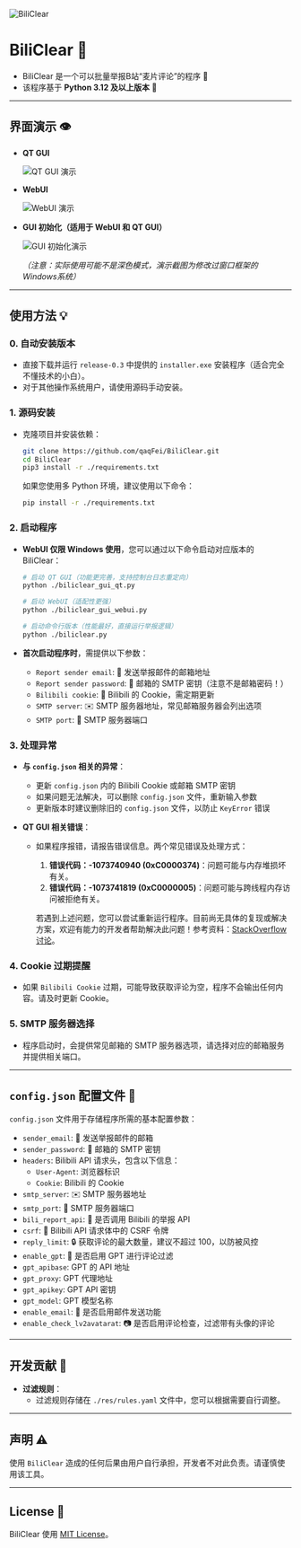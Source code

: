 ![BiliClear](https://socialify.git.ci/qaqFei/BiliClear/image?description=1&descriptionEditable=Report%20violating%20Bilibili%20users%20in%20batches.&font=Jost&forks=1&issues=1&language=1&name=1&owner=1&pattern=Charlie%20Brown&pulls=1&stargazers=1&theme=Auto)

# BiliClear 🎯

- BiliClear 是一个可以批量举报B站“麦片评论”的程序 🚨
- 该程序基于 **Python 3.12 及以上版本** 🐍

---

## 界面演示 👁️

- **QT GUI**
  
  ![QT GUI 演示](https://github.com/qaqFei/BiliClear/blob/main/README%20res/QT_GUI%E6%BC%94%E7%A4%BA.png)
  
- **WebUI**
  
  ![WebUI 演示](https://github.com/qaqFei/BiliClear/blob/main/README%20res/WebUI%E6%BC%94%E7%A4%BA.png)
  
- **GUI 初始化（适用于 WebUI 和 QT GUI）**
  
  ![GUI 初始化演示](https://github.com/qaqFei/BiliClear/blob/main/README%20res/GUI%E5%88%9D%E5%A7%8B%E5%8C%96%E6%BC%94%E7%A4%BA.png)

  *（注意：实际使用可能不是深色模式，演示截图为修改过窗口框架的Windows系统）*

---

## 使用方法 💡

### 0. 自动安装版本

- 直接下载并运行 `release-0.3` 中提供的 `installer.exe` 安装程序（适合完全不懂技术的小白）。
- 对于其他操作系统用户，请使用源码手动安装。

### 1. 源码安装

- 克隆项目并安装依赖：
  
  ```bash
  git clone https://github.com/qaqFei/BiliClear.git
  cd BiliClear
  pip3 install -r ./requirements.txt
  ```
  
  如果您使用多 Python 环境，建议使用以下命令：
  
  ```bash
  pip install -r ./requirements.txt
  ```

### 2. 启动程序

- **WebUI 仅限 Windows 使用**，您可以通过以下命令启动对应版本的 BiliClear：

  ```bash
  # 启动 QT GUI（功能更完善，支持控制台日志重定向）
  python ./biliclear_gui_qt.py

  # 启动 WebUI（适配性更强）
  python ./biliclear_gui_webui.py

  # 启动命令行版本（性能最好，直接运行举报逻辑）
  python ./biliclear.py
  ```

- **首次启动程序时**，需提供以下参数：
  - `Report sender email`: 📧 发送举报邮件的邮箱地址
  - `Report sender password`: 🔑 邮箱的 SMTP 密钥（注意不是邮箱密码！）
  - `Bilibili cookie`: 🍪 Bilibili 的 Cookie，需定期更新
  - `SMTP server`: ✉️ SMTP 服务器地址，常见邮箱服务器会列出选项
  - `SMTP port`: 🚪 SMTP 服务器端口

### 3. 处理异常

- **与 `config.json` 相关的异常**：
  - 更新 `config.json` 内的 Bilibili Cookie 或邮箱 SMTP 密钥
  - 如果问题无法解决，可以删除 `config.json` 文件，重新输入参数
  - 更新版本时建议删除旧的 `config.json` 文件，以防止 `KeyError` 错误

- **QT GUI 相关错误**：
  - 如果程序报错，请报告错误信息。两个常见错误及处理方式：
    1. **错误代码：-1073740940 (0xC0000374)**：问题可能与内存堆损坏有关。
    2. **错误代码：-1073741819 (0xC0000005)**：问题可能与跨线程内存访问被拒绝有关。

    若遇到上述问题，您可以尝试重新运行程序。目前尚无具体的复现或解决方案，欢迎有能力的开发者帮助解决此问题！参考资料：[StackOverflow 讨论](https://stackoverflow.com/questions/71966027/how-to-catch-pyqt5-exception-process-finished-with-exit-code)。

### 4. Cookie 过期提醒

- 如果 `Bilibili Cookie` 过期，可能导致获取评论为空，程序不会输出任何内容。请及时更新 Cookie。

### 5. SMTP 服务器选择

- 程序启动时，会提供常见邮箱的 SMTP 服务器选项，请选择对应的邮箱服务并提供相关端口。

---

## `config.json` 配置文件 📝

`config.json` 文件用于存储程序所需的基本配置参数：

- `sender_email`: 📧 发送举报邮件的邮箱
- `sender_password`: 🔑 邮箱的 SMTP 密钥
- `headers`: Bilibili API 请求头，包含以下信息：
  - `User-Agent`: 浏览器标识
  - `Cookie`: Bilibili 的 Cookie
- `smtp_server`: ✉️ SMTP 服务器地址
- `smtp_port`: 🚪 SMTP 服务器端口
- `bili_report_api`: 📡 是否调用 Bilibili 的举报 API
- `csrf`: 🔐 Bilibili API 请求体中的 CSRF 令牌
- `reply_limit`: 🔒 获取评论的最大数量，建议不超过 100，以防被风控
- `enable_gpt`: 🤖 是否启用 GPT 进行评论过滤
- `gpt_apibase`: GPT 的 API 地址
- `gpt_proxy`: GPT 代理地址
- `gpt_apikey`: GPT API 密钥
- `gpt_model`: GPT 模型名称
- `enable_email`: 📧 是否启用邮件发送功能
- `enable_check_lv2avatarat`: 📷 是否启用评论检查，过滤带有头像的评论

---

## 开发贡献 🤝

- **过滤规则**：
  - 过滤规则存储在 `./res/rules.yaml` 文件中，您可以根据需要自行调整。

---

## 声明 ⚠️

使用 `BiliClear` 造成的任何后果由用户自行承担，开发者不对此负责。请谨慎使用该工具。

---

## License 📄

BiliClear 使用 [MIT License](LICENSE)。
